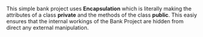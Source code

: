 This simple bank project uses **Encapsulation** which is literally making the attributes of a class **private** and the methods of the class **public**. 
This easiy ensures that the internal workings of the Bank Project are hidden from direct any external manipulation.
